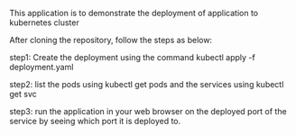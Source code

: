 This application is to demonstrate the deployment of application to kubernetes cluster

After cloning the repository, follow the steps as below:

step1: Create the deployment using the command kubectl apply -f deployment.yaml

step2: list the pods using kubectl get pods and the services using kubectl get svc

step3: run the application in your web browser on the deployed port of the service by seeing which port it is deployed to.
